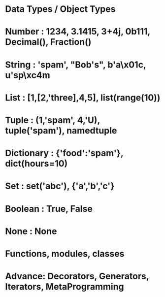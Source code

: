 # Data Types / Object Types

# Number : 1234, 3.1415, 3+4j, 0b111, Decimal(), Fraction()

# String : 'spam', "Bob's", b'a\x01c, u'sp\xc4m

# List : [1,[2,'three],4,5], list(range(10))

# Tuple : (1,'spam', 4,'U), tuple('spam'), namedtuple

# Dictionary : {'food':'spam'}, dict(hours=10)

# Set : set('abc'), {'a','b','c'}

# Boolean : True, False

# None : None

# Functions, modules, classes

# Advance: Decorators, Generators, Iterators, MetaProgramming 
